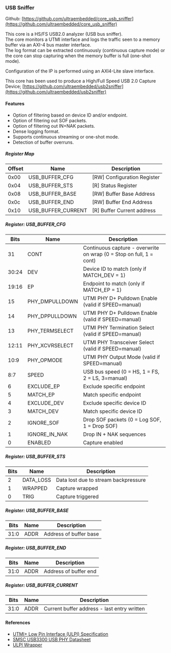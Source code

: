 ### USB Sniffer

Github: [https://github.com/ultraembedded/core_usb_sniffer](https://github.com/ultraembedded/core_usb_sniffer)

This core is a HS/FS USB2.0 analyzer (USB bus sniffer).  
The core monitors a UTMI interface and logs the traffic seen to a memory buffer via an AXI-4 bus master interface.  
The log format can be extracted continuously (continuous capture mode) or the core can stop capturing when the memory buffer is full (one-shot mode).

Configuration of the IP is performed using an AXI4-Lite slave interface.

This core has been used to produce a High/Full Speed USB 2.0 Capture Device;
[https://github.com/ultraembedded/usb2sniffer](https://github.com/ultraembedded/usb2sniffer)

#### Features

* Option of filtering based on device ID and/or endpoint.
* Option of filtering out SOF packets.
* Option of filtering out IN+NAK packets.
* Dense logging format.
* Supports continuous streaming or one-shot mode.
* Detection of buffer overruns.

##### Register Map

| Offset | Name | Description   |
| ------ | ---- | ------------- |
| 0x00 | USB_BUFFER_CFG | [RW] Configuration Register |
| 0x04 | USB_BUFFER_STS | [R] Status Register |
| 0x08 | USB_BUFFER_BASE | [RW] Buffer Base Address |
| 0x0c | USB_BUFFER_END | [RW] Buffer End Address |
| 0x10 | USB_BUFFER_CURRENT | [R] Buffer Current address |

##### Register: USB_BUFFER_CFG

| Bits | Name | Description    |
| ---- | ---- | -------------- |
| 31 | CONT | Continuous capture - overwrite on wrap (0 = Stop on full, 1 = cont) |
| 30:24 | DEV | Device ID to match (only if MATCH_DEV = 1) |
| 19:16 | EP | Endpoint to match (only if MATCH_EP = 1) |
| 15 | PHY_DMPULLDOWN | UTMI PHY D+ Pulldown Enable (valid if SPEED=manual) |
| 14 | PHY_DPPULLDOWN | UTMI PHY D+ Pulldown Enable (valid if SPEED=manual) |
| 13 | PHY_TERMSELECT | UTMI PHY Termination Select (valid if SPEED=manual) |
| 12:11 | PHY_XCVRSELECT | UTMI PHY Transceiver Select (valid if SPEED=manual) |
| 10:9 | PHY_OPMODE | UTMI PHY Output Mode (valid if SPEED=manual) |
| 8:7 | SPEED | USB bus speed (0 = HS, 1 = FS, 2 = LS, 3=manual) |
| 6 | EXCLUDE_EP | Exclude specific endpoint |
| 5 | MATCH_EP | Match specific endpoint |
| 4 | EXCLUDE_DEV | Exclude specific device ID |
| 3 | MATCH_DEV | Match specific device ID |
| 2 | IGNORE_SOF | Drop SOF packets (0 = Log SOF, 1 = Drop SOF) |
| 1 | IGNORE_IN_NAK | Drop IN + NAK sequences |
| 0 | ENABLED | Capture enabled |

##### Register: USB_BUFFER_STS

| Bits | Name | Description    |
| ---- | ---- | -------------- |
| 2 | DATA_LOSS | Data lost due to stream backpressure |
| 1 | WRAPPED | Capture wrapped |
| 0 | TRIG | Capture triggered |

##### Register: USB_BUFFER_BASE

| Bits | Name | Description    |
| ---- | ---- | -------------- |
| 31:0 | ADDR | Address of buffer base |

##### Register: USB_BUFFER_END

| Bits | Name | Description    |
| ---- | ---- | -------------- |
| 31:0 | ADDR | Address of buffer end |

##### Register: USB_BUFFER_CURRENT

| Bits | Name | Description    |
| ---- | ---- | -------------- |
| 31:0 | ADDR | Current buffer address - last entry written |

#### References

* [UTMI+ Low Pin Interface (ULPI) Specification](https://www.sparkfun.com/datasheets/Components/SMD/ULPI_v1_1.pdf)
* [SMSC USB3300 USB PHY Datasheet](http://ww1.microchip.com/downloads/en/DeviceDoc/3300db.pdf)
* [ULPI Wrapper](https://github.com/ultraembedded/core_ulpi_wrapper)

